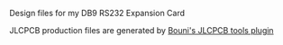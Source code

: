 Design files for my DB9 RS232 Expansion Card 

JLCPCB production files are generated by [Bouni's JLCPCB tools plugin](https://github.com/bouni/kicad-jlcpcb-tools) 
